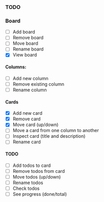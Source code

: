 ### TODO

### Board

- [ ] Add board
- [ ] Remove board
- [ ] Move board
- [ ] Rename board
- [x] View board

#### Columns:

- [ ] Add new column
- [ ] Remove existing column
- [ ] Rename column

#### Cards

- [x] Add new card
- [x] Remove card
- [x] Move card (up/down)
- [ ] Move a card from one column to another
- [ ] Inspect card (title and description)
- [ ] Rename card

#### TODO

- [ ] Add todos to card
- [ ] Remove todos from card
- [ ] Move todos (up/down)
- [ ] Rename todos
- [ ] Check todos
- [ ] See progress (done/total)
